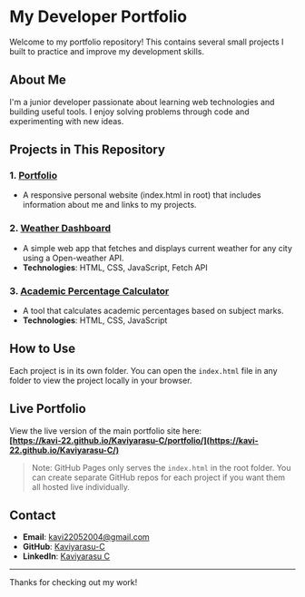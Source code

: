 # My Developer Portfolio

Welcome to my portfolio repository! This contains several small projects I built to practice and improve my development skills.

## About Me

I'm a junior developer passionate about learning web technologies and building useful tools. I enjoy solving problems through code and experimenting with new ideas.

## Projects in This Repository

### 1. [Portfolio](./)
- A responsive personal website (index.html in root) that includes information about me and links to my projects.

### 2. [Weather Dashboard](./weather-dashboard)
- A simple web app that fetches and displays current weather for any city using a Open-weather API.
- **Technologies**: HTML, CSS, JavaScript, Fetch API

### 3. [Academic Percentage Calculator](./academic-percentage-calculator)
- A tool that calculates academic percentages based on subject marks.
- **Technologies**: HTML, CSS, JavaScript

## How to Use

Each project is in its own folder. You can open the `index.html` file in any folder to view the project locally in your browser.

## Live Portfolio

View the live version of the main portfolio site here:  
**[https://kavi-22.github.io/Kaviyarasu-C/portfolio/](https://kavi-22.github.io/Kaviyarasu-C/)**

> Note: GitHub Pages only serves the `index.html` in the root folder. You can create separate GitHub repos for each project if you want them all hosted live individually.

## Contact

- **Email**: kavi22052004@gmail.com 
- **GitHub**: [Kaviyarasu-C](https://github.com/kavi-22/Kaviyarasu-C)  
- **LinkedIn**: [Kaviyarasu C](https://www.linkedin.com/in/kaviyarasu-c-bsc/)

---

Thanks for checking out my work!
